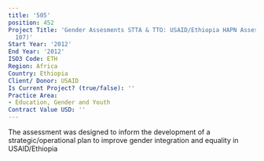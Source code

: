 ```yaml
---
title: '505'
position: 452
Project Title: 'Gender Assesments STTA & TTO: USAID/Ethiopia HAPN Assessment (TDY
  107)'
Start Year: '2012'
End Year: '2012'
ISO3 Code: ETH
Region: Africa
Country: Ethiopia
Client/ Donor: USAID
Is Current Project? (true/false): ''
Practice Area:
- Education, Gender and Youth
Contract Value USD: ''
---
```


The assessment was designed to inform the development of a strategic/operational plan to improve gender integration and equality in USAID/Ethiopia